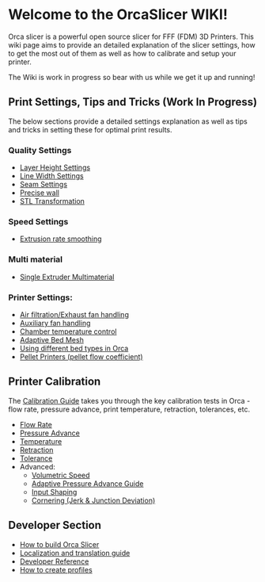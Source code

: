 # Welcome to the OrcaSlicer WIKI!

Orca slicer is a powerful open source slicer for FFF (FDM) 3D Printers. This wiki page aims to provide an detailed explanation of the slicer settings, how to get the most out of them as well as how to calibrate and setup your printer.

The Wiki is work in progress so bear with us while we get it up and running!

## Print Settings, Tips and Tricks (Work In Progress)

The below sections provide a detailed settings explanation as well as tips and tricks in setting these for optimal print results.

### Quality Settings

- [Layer Height Settings](quality_settings_layer_height)
- [Line Width Settings](quality_settings_line_width)
- [Seam Settings](quality_settings_seam)
- [Precise wall](Precise-wall)
- [STL Transformation](stl-transformation)

### Speed Settings

- [Extrusion rate smoothing](extrusion-rate-smoothing)

### Multi material

- [Single Extruder Multimaterial](semm)

### Printer Settings:

- [Air filtration/Exhaust fan handling](air-filtration)
- [Auxiliary fan handling](Auxiliary-fan)
- [Chamber temperature control](chamber-temperature)
- [Adaptive Bed Mesh](adaptive-bed-mesh)
- [Using different bed types in Orca](bed-types)
- [Pellet Printers (pellet flow coefficient)](pellet-flow-coefficient)

## Printer Calibration

The [Calibration Guide](./print_settings/calibration/Calibration.md) takes you through the key calibration tests in Orca - flow rate, pressure advance, print temperature, retraction, tolerances, etc.

- [Flow Rate](print_settings/calibration/flow-rate-calib.md)
- [Pressure Advance](print_settings/calibration/pressure-advance-calib.md)
- [Temperature](print_settings/calibration/temp-calib.md)
- [Retraction](print_settings/calibration/retraction-calib.md)
- [Tolerance](print_settings/calibration/tolerance-calib.md)
- Advanced:
  - [Volumetric Speed](print_settings/calibration/volumetric-speed-calib.md)
  - [Adaptive Pressure Advance Guide](print_settings/calibration/adaptive-pressure-advance-calib.md)
  - [Input Shaping](print_settings/calibration/input-shaping-calib.md)
  - [Cornering (Jerk & Junction Deviation)](print_settings/calibration/cornering-calib.md)

## Developer Section

- [How to build Orca Slicer](./How-to-build)
- [Localization and translation guide](Localization_guide)
- [Developer Reference](https://github.com/SoftFever/OrcaSlicer/blob/main/doc/developer-reference/Home.md)
- [How to create profiles](./How-to-create-profiles)